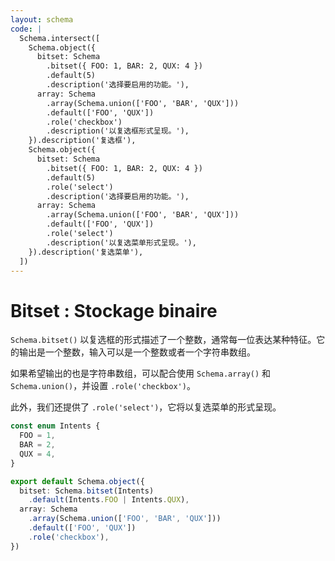 ```yaml
---
layout: schema
code: |
  Schema.intersect([
    Schema.object({
      bitset: Schema
        .bitset({ FOO: 1, BAR: 2, QUX: 4 })
        .default(5)
        .description('选择要启用的功能。'),
      array: Schema
        .array(Schema.union(['FOO', 'BAR', 'QUX']))
        .default(['FOO', 'QUX'])
        .role('checkbox')
        .description('以复选框形式呈现。'),
    }).description('复选框'),
    Schema.object({
      bitset: Schema
        .bitset({ FOO: 1, BAR: 2, QUX: 4 })
        .default(5)
        .role('select')
        .description('选择要启用的功能。'),
      array: Schema
        .array(Schema.union(['FOO', 'BAR', 'QUX']))
        .default(['FOO', 'QUX'])
        .role('select')
        .description('以复选菜单形式呈现。'),
    }).description('复选菜单'),
  ])
---
```


# Bitset : Stockage binaire

`Schema.bitset()` 以复选框的形式描述了一个整数，通常每一位表达某种特征。它的输出是一个整数，输入可以是一个整数或者一个字符串数组。

如果希望输出的也是字符串数组，可以配合使用 `Schema.array()` 和 `Schema.union()`，并设置 `.role('checkbox')`。

此外，我们还提供了 `.role('select')`，它将以复选菜单的形式呈现。

```ts
const enum Intents {
  FOO = 1,
  BAR = 2,
  QUX = 4,
}

export default Schema.object({
  bitset: Schema.bitset(Intents)
    .default(Intents.FOO | Intents.QUX),
  array: Schema
    .array(Schema.union(['FOO', 'BAR', 'QUX']))
    .default(['FOO', 'QUX'])
    .role('checkbox'),
})
```
